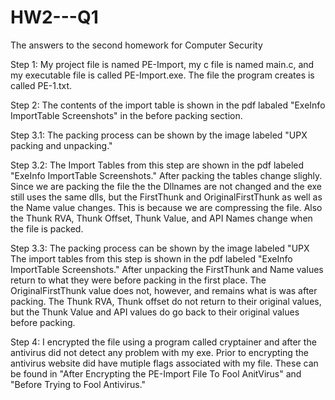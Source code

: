 # HW2---Q1
The answers to the second homework for Computer Security

Step 1: My project file is named PE-Import, my c file is named main.c, and my executable file is called PE-Import.exe. 
The file the program creates is called PE-1.txt.

Step 2: The contents of the import table is shown in the pdf labaled "ExeInfo ImportTable Screenshots" in the before packing section. 

Step 3.1: The packing process can be shown by the image labeled "UPX packing and unpacking."

Step 3.2: The Import Tables from this step are shown in the pdf labeled "ExeInfo ImportTable Screenshots." After packing the tables change slighly. Since we are packing the file the the Dllnames are not changed and the exe still uses the same dlls, but the FirstThunk and OriginalFirstThunk as well as the Name value changes. This is because we are compressing the file. Also the Thunk RVA, Thunk Offset, Thunk Value, and API Names change when the file is packed.

Step 3.3: The packing process can be shown by the image labeled "UPX The import tables from this step is shown in the pdf labeled "ExeInfo ImportTable Screenshots." After unpacking the FirstThunk and Name values return to what they were before packing in the first place. The OriginalFirstThunk value does not, however, and remains what is was after packing. The Thunk RVA, Thunk offset do not return to their original values, but the Thunk Value and API values do go back to their original values before packing. 

Step 4: I encrypted the file using a program called cryptainer and after the antivirus did not detect any problem with my exe. Prior to encrypting the antivirus website did have mutiple flags associated with my file. These can be found in "After Encrypting the PE-Import File To Fool AnitVirus" and "Before Trying to Fool Antivirus."
